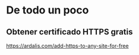 # De todo un poco

## Obtener certificado HTTPS gratis

https://ardalis.com/add-https-to-any-site-for-free
